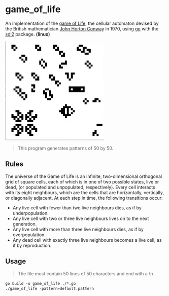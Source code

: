 # game_of_life

An implementation of the [game of Life](https://en.wikipedia.org/wiki/Conway%27s_Game_of_Life), the cellular automaton devised by the British mathematician [John Horton Conway](https://en.wikipedia.org/wiki/John_Horton_Conway) in 1970, using [go](https://golang.org/) with the [sdl2](https://github.com/veandco/go-sdl2) package. __(linux)__

![Recordit GIF](https://github.com/trixky/game_of_life/blob/main/demo/demo.gif)

> This program generates patterns of 50 by 50.

## Rules

The universe of the Game of Life is an infinite, two-dimensional orthogonal grid of square cells, each of which is in one of two possible states, live or dead, (or populated and unpopulated, respectively). Every cell interacts with its eight neighbours, which are the cells that are horizontally, vertically, or diagonally adjacent. At each step in time, the following transitions occur:

- Any live cell with fewer than two live neighbours dies, as if by underpopulation.
- Any live cell with two or three live neighbours lives on to the next generation.
- Any live cell with more than three live neighbours dies, as if by overpopulation.
- Any dead cell with exactly three live neighbours becomes a live cell, as if by reproduction.


## Usage

> The file must contain 50 lines of 50 characters and end with a \n

```
go build -o game_of_life ./*.go
./game_of_life -pattern=default.pattern
```
